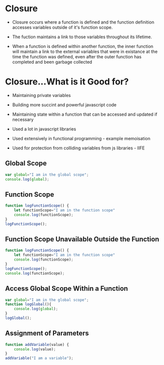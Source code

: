 # Closure

- Closure occurs where a function is defined and the function definition accesses variables outside of it's function scope.

- The fuction maintains a link to those variables throughout its lifetime.

- When a function is defined within another function, the inner function will maintain a link to the external variables that were in existance at the time the function was defined, even after the outer function has completed and been garbage collected

# Closure...What is it Good for?

- Maintaining private variables

- Building more succint and powerful javascript code

- Maintaining state within a function that can be accessed and updated if necessary

- Used a lot in javascript libraries

- Used extensively in functional programming - example memoisation 

- Used for protection from colliding variables from js libraries - IIFE

## Global Scope
```javascript
var global="I am in the global scope";
console.log(global);
```

## Function Scope
```javascript
function logFunctionScope() {
    let functionScope="I am in the function scope"
    console.log(functionScope);
}
logFunctionScope();
```

## Function Scope Unavailable Outside the Function
```javascript
function logFunctionScope() {
    let functionScope="I am in the function scope"
    console.log(functionScope);
}
logFunctionScope();
console.log(functionScope);
```

## Access Global Scope Within a Function
```javascript
var global="I am in the global scope";
function logGlobal(){
    console.log(global);
}
logGlobal();
```

## Assignment of Parameters
```javascript
function addVariable(value) {
    console.log(value);
}
addVariable("I am a variable");
```
